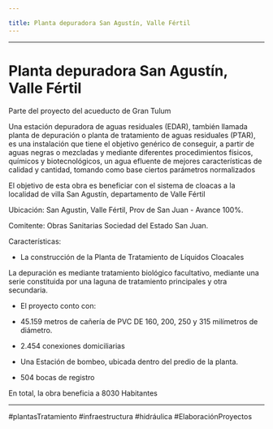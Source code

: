 ```yaml
---

title: Planta depuradora San Agustín, Valle Fértil
---
```


---

# Planta depuradora San Agustín, Valle Fértil


Parte del proyecto del acueducto de Gran Tulum

Una estación depuradora de aguas residuales (EDAR), también llamada planta de depuración o planta de tratamiento de aguas residuales (PTAR), es una instalación que tiene el objetivo genérico de conseguir, a partir de aguas negras o mezcladas y mediante diferentes procedimientos físicos, químicos y biotecnológicos, un agua efluente de mejores características de calidad y cantidad, tomando como base ciertos parámetros normalizados

El objetivo de esta obra es beneficiar con el sistema de cloacas a la localidad de villa San Agustín, departamento de Valle Fértil

Ubicación: San Agustin, Valle Fértil, Prov de San Juan - Avance 100%.

Comitente: Obras Sanitarias Sociedad del Estado San Juan.

Características: 

- La construcción de la Planta de Tratamiento de Líquidos Cloacales

La depuración es mediante tratamiento biológico facultativo, mediante una serie constituida por una laguna de tratamiento principales y otra secundaria.

- El proyecto conto con:

- 45.159 metros de cañería de PVC DE 160, 200, 250 y 315 milímetros de diámetro.

- 2.454 conexiones domiciliarias

- Una Estación de bombeo, ubicada dentro del predio de la planta.

- 504 bocas de registro

En total, la obra beneficia a 8030 Habitantes

---

#plantasTratamiento  #infraestructura  #hidráulica  #ElaboraciónProyectos